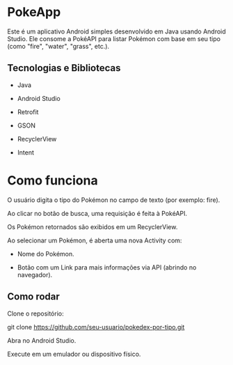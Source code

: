 # PokeApp

Este é um aplicativo Android simples desenvolvido em Java usando Android Studio. Ele consome a PokéAPI
 para listar Pokémon com base em seu tipo (como "fire", "water", "grass", etc.).

## Tecnologias e Bibliotecas

 - Java

 - Android Studio

 - Retrofit

 - GSON

 - RecyclerView

 - Intent

# Como funciona

O usuário digita o tipo do Pokémon no campo de texto (por exemplo: fire).

Ao clicar no botão de busca, uma requisição é feita à PokéAPI.

Os Pokémon retornados são exibidos em um RecyclerView.

Ao selecionar um Pokémon, é aberta uma nova Activity com:

 - Nome do Pokémon.

 - Botão com um Link para mais informações via API (abrindo no navegador).

## Como rodar

Clone o repositório:

git clone https://github.com/seu-usuario/pokedex-por-tipo.git


Abra no Android Studio.

Execute em um emulador ou dispositivo físico.
